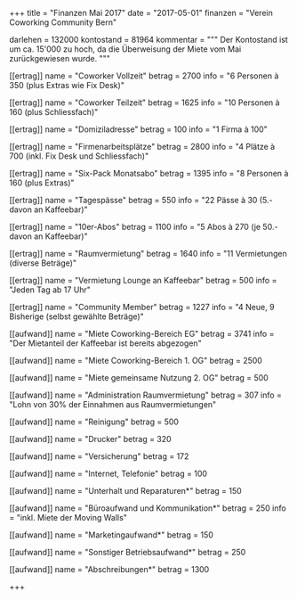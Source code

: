 +++
title = "Finanzen Mai 2017"
date = "2017-05-01"
finanzen = "Verein Coworking Community Bern"

darlehen = 132000
kontostand = 81964
kommentar = """
Der Kontostand ist um ca. 15'000 zu hoch, da die Überweisung der Miete vom Mai
zurückgewiesen wurde.
"""

[[ertrag]]
name = "Coworker Vollzeit"
betrag = 2700
info = "6 Personen à 350 (plus Extras wie Fix Desk)"

[[ertrag]]
name = "Coworker Teilzeit"
betrag = 1625
info = "10 Personen à 160 (plus Schliessfach)"

[[ertrag]]
name = "Domiziladresse"
betrag = 100
info = "1 Firma à 100"

[[ertrag]]
name = "Firmenarbeitsplätze"
betrag = 2800
info = "4 Plätze à 700 (inkl. Fix Desk und Schliessfach)"

[[ertrag]]
name = "Six-Pack Monatsabo"
betrag = 1395
info = "8 Personen à 160 (plus Extras)"

[[ertrag]]
name = "Tagespässe"
betrag = 550
info = "22 Pässe à 30 (5.- davon an Kaffeebar)"

[[ertrag]]
name = "10er-Abos"
betrag = 1100
info = "5 Abos à 270 (je 50.- davon an Kaffeebar)"

[[ertrag]]
name = "Raumvermietung"
betrag = 1640
info = "11 Vermietungen (diverse Beträge)"

[[ertrag]]
name = "Vermietung Lounge an Kaffeebar"
betrag = 500
info = "Jeden Tag ab 17 Uhr"

[[ertrag]]
name = "Community Member"
betrag = 1227
info = "4 Neue, 9 Bisherige (selbst gewählte Beträge)"


[[aufwand]]
name = "Miete Coworking-Bereich EG"
betrag = 3741
info = "Der Mietanteil der Kaffeebar ist bereits abgezogen"

[[aufwand]]
name = "Miete Coworking-Bereich 1. OG"
betrag = 2500

[[aufwand]]
name = "Miete gemeinsame Nutzung 2. OG"
betrag = 500

[[aufwand]]
name = "Administration Raumvermietung"
betrag = 307
info = "Lohn von 30% der Einnahmen aus Raumvermietungen"

[[aufwand]]
name = "Reinigung"
betrag = 500

[[aufwand]]
name = "Drucker"
betrag = 320

[[aufwand]]
name = "Versicherung"
betrag = 172

[[aufwand]]
name = "Internet, Telefonie"
betrag = 100

[[aufwand]]
name = "Unterhalt und Reparaturen*"
betrag = 150

[[aufwand]]
name = "Büroaufwand und Kommunikation*"
betrag = 250
info = "inkl. Miete der Moving Walls"

[[aufwand]]
name = "Marketingaufwand*"
betrag = 150

[[aufwand]]
name = "Sonstiger Betriebsaufwand*"
betrag = 250

[[aufwand]]
name = "Abschreibungen*"
betrag = 1300

+++
